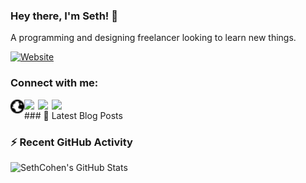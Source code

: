 ### Hey there, I'm Seth! 👋

A programming and designing freelancer looking to learn new things.

[![Website](https://img.shields.io/website?label=sethdev.ca&style=for-the-badge&url=https%3A%2F%2Fsethdev.ca)](https://sethdev.ca/)

### Connect with me:

[<img align="left" width="22px" src="https://raw.githubusercontent.com/iconic/open-iconic/master/svg/globe.svg" />](https://sethdev.ca/)
[<img align="left" width="22px" src="https://cdn.jsdelivr.net/npm/simple-icons@v3/icons/youtube.svg" />](https://www.youtube.com/channel/UCt3r8b3iDiUiQo9SdBRBgNw)
[<img align="left" width="22px" src="https://cdn.jsdelivr.net/npm/simple-icons@3.12.4/icons/googleplay.svg" />](https://play.google.com/store/apps/developer?id=SethCohen)
[<img align="left" width="22px" src="https://cdn.jsdelivr.net/npm/simple-icons@3.12.4/icons/fiverr.svg" />](https://sethdev.ca/)

<br/>
### 📕 Latest Blog Posts

<!-- BLOG-POST-LIST:START -->
<!-- BLOG-POST-LIST:END -->

### :zap: Recent GitHub Activity
<img align="left" alt="SethCohen's GitHub Stats" src="https://github-readme-stats.vercel.app/api?username=SethCohen&show_icons=true&hide_border=true" />

